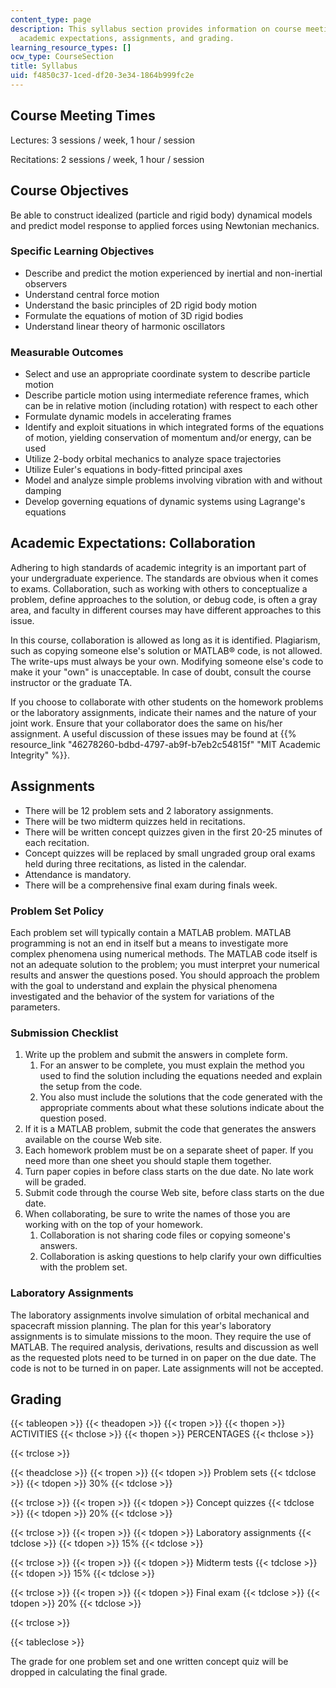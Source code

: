 ```yaml
---
content_type: page
description: This syllabus section provides information on course meeting times, objectives,
  academic expectations, assignments, and grading.
learning_resource_types: []
ocw_type: CourseSection
title: Syllabus
uid: f4850c37-1ced-df20-3e34-1864b999fc2e
---
```


Course Meeting Times
--------------------

Lectures: 3 sessions / week, 1 hour / session

Recitations: 2 sessions / week, 1 hour / session

Course Objectives
-----------------

Be able to construct idealized (particle and rigid body) dynamical models and predict model response to applied forces using Newtonian mechanics.

### Specific Learning Objectives

*   Describe and predict the motion experienced by inertial and non-inertial observers
*   Understand central force motion
*   Understand the basic principles of 2D rigid body motion
*   Formulate the equations of motion of 3D rigid bodies
*   Understand linear theory of harmonic oscillators

### Measurable Outcomes

*   Select and use an appropriate coordinate system to describe particle motion
*   Describe particle motion using intermediate reference frames, which can be in relative motion (including rotation) with respect to each other
*   Formulate dynamic models in accelerating frames
*   Identify and exploit situations in which integrated forms of the equations of motion, yielding conservation of momentum and/or energy, can be used
*   Utilize 2-body orbital mechanics to analyze space trajectories
*   Utilize Euler's equations in body-fitted principal axes
*   Model and analyze simple problems involving vibration with and without damping
*   Develop governing equations of dynamic systems using Lagrange's equations

Academic Expectations: Collaboration
------------------------------------

Adhering to high standards of academic integrity is an important part of your undergraduate experience. The standards are obvious when it comes to exams. Collaboration, such as working with others to conceptualize a problem, define approaches to the solution, or debug code, is often a gray area, and faculty in different courses may have different approaches to this issue.

In this course, collaboration is allowed as long as it is identified. Plagiarism, such as copying someone else's solution or MATLAB® code, is not allowed. The write-ups must always be your own. Modifying someone else's code to make it your "own" is unacceptable. In case of doubt, consult the course instructor or the graduate TA.

If you choose to collaborate with other students on the homework problems or the laboratory assignments, indicate their names and the nature of your joint work. Ensure that your collaborator does the same on his/her assignment. A useful discussion of these issues may be found at {{% resource_link "46278260-bdbd-4797-ab9f-b7eb2c54815f" "MIT Academic Integrity" %}}.

Assignments
-----------

*   There will be 12 problem sets and 2 laboratory assignments.
*   There will be two midterm quizzes held in recitations.
*   There will be written concept quizzes given in the first 20-25 minutes of each recitation.
*   Concept quizzes will be replaced by small ungraded group oral exams held during three recitations, as listed in the calendar.
*   Attendance is mandatory.
*   There will be a comprehensive final exam during finals week.

### Problem Set Policy

Each problem set will typically contain a MATLAB problem. MATLAB programming is not an end in itself but a means to investigate more complex phenomena using numerical methods. The MATLAB code itself is not an adequate solution to the problem; you must interpret your numerical results and answer the questions posed. You should approach the problem with the goal to understand and explain the physical phenomena investigated and the behavior of the system for variations of the parameters.

### Submission Checklist

1.  Write up the problem and submit the answers in complete form.
    1.  For an answer to be complete, you must explain the method you used to find the solution including the equations needed and explain the setup from the code.
    2.  You also must include the solutions that the code generated with the appropriate comments about what these solutions indicate about the question posed.
2.  If it is a MATLAB problem, submit the code that generates the answers available on the course Web site.
3.  Each homework problem must be on a separate sheet of paper. If you need more than one sheet you should staple them together.
4.  Turn paper copies in before class starts on the due date. No late work will be graded.
5.  Submit code through the course Web site, before class starts on the due date.
6.  When collaborating, be sure to write the names of those you are working with on the top of your homework.
    1.  Collaboration is not sharing code files or copying someone's answers.
    2.  Collaboration is asking questions to help clarify your own difficulties with the problem set.

### Laboratory Assignments

The laboratory assignments involve simulation of orbital mechanical and spacecraft mission planning. The plan for this year's laboratory assignments is to simulate missions to the moon. They require the use of MATLAB. The required analysis, derivations, results and discussion as well as the requested plots need to be turned in on paper on the due date. The code is not to be turned in on paper. Late assignments will not be accepted.

Grading
-------

{{< tableopen >}}
{{< theadopen >}}
{{< tropen >}}
{{< thopen >}}
ACTIVITIES
{{< thclose >}}
{{< thopen >}}
PERCENTAGES
{{< thclose >}}

{{< trclose >}}

{{< theadclose >}}
{{< tropen >}}
{{< tdopen >}}
Problem sets
{{< tdclose >}}
{{< tdopen >}}
30%
{{< tdclose >}}

{{< trclose >}}
{{< tropen >}}
{{< tdopen >}}
Concept quizzes
{{< tdclose >}}
{{< tdopen >}}
20%
{{< tdclose >}}

{{< trclose >}}
{{< tropen >}}
{{< tdopen >}}
Laboratory assignments
{{< tdclose >}}
{{< tdopen >}}
15%
{{< tdclose >}}

{{< trclose >}}
{{< tropen >}}
{{< tdopen >}}
Midterm tests
{{< tdclose >}}
{{< tdopen >}}
15%
{{< tdclose >}}

{{< trclose >}}
{{< tropen >}}
{{< tdopen >}}
Final exam
{{< tdclose >}}
{{< tdopen >}}
20%
{{< tdclose >}}

{{< trclose >}}

{{< tableclose >}}

The grade for one problem set and one written concept quiz will be dropped in calculating the final grade.